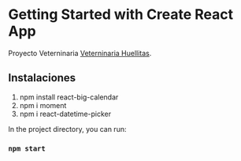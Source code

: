 # Getting Started with Create React App

Proyecto Veterninaria [Veterninaria Huellitas](https://github.com/facebook/create-react-app).

## Instalaciones

1. npm install react-big-calendar
2. npm i moment
3. npm i react-datetime-picker

In the project directory, you can run:

### `npm start`
